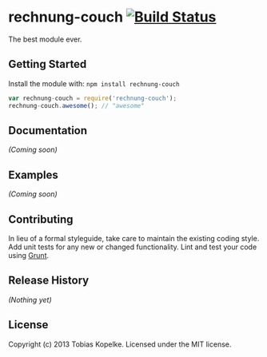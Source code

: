 # rechnung-couch [![Build Status](https://secure.travis-ci.org/lordnox/rechnung-couch.png?branch=master)](http://travis-ci.org/lordnox/rechnung-couch)

The best module ever.

## Getting Started
Install the module with: `npm install rechnung-couch`

```javascript
var rechnung-couch = require('rechnung-couch');
rechnung-couch.awesome(); // "awesome"
```

## Documentation
_(Coming soon)_

## Examples
_(Coming soon)_

## Contributing
In lieu of a formal styleguide, take care to maintain the existing coding style. Add unit tests for any new or changed functionality. Lint and test your code using [Grunt](http://gruntjs.com/).

## Release History
_(Nothing yet)_

## License
Copyright (c) 2013 Tobias Kopelke. Licensed under the MIT license.
